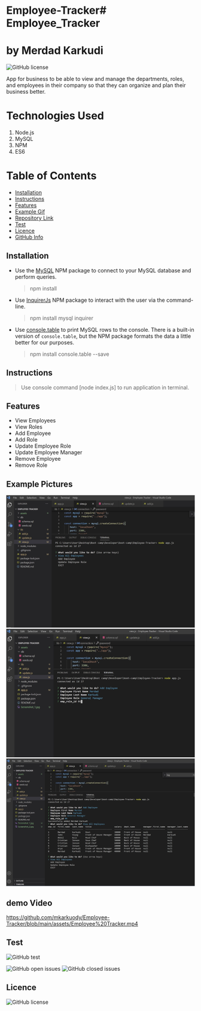 # Employee-Tracker# Employee_Tracker
# by Merdad Karkudi
![GitHub license](https://img.shields.io/badge/mkarkuody-green)

App for business to be able to view and manage the departments, roles, and employees in their company so that they can organize and plan their business better.

# Technologies Used
1. Node.js
2. MySQL
3. NPM
4. ES6

# Table of Contents

- [Installation](#installation)
- [Instructions](#instructions)
- [Features](#features)
- [Example Gif](#example-gif)
- [Repository Link](#Repository)
- [Test](#Test)
- [Licence](#Licence)
- [GitHub Info](#GitHub)

## Installation

- Use the [MySQL](https://www.npmjs.com/package/mysql) NPM package to connect to your MySQL database and perform queries.

  > npm install

- Use [InquirerJs](https://www.npmjs.com/package/inquirer/v/0.2.3) NPM package to interact with the user via the command-line.

  > npm install mysql inquirer

- Use [console.table](https://www.npmjs.com/package/console.table) to print MySQL rows to the console. There is a built-in version of `console.table`, but the NPM package formats the data a little better for our purposes.
  > npm install console.table --save

## Instructions

> Use console command [node index.js] to run application in terminal.

## Features

- View Employees
- View Roles
- Add Employee
- Add Role
- Update Employee Role
- Update Employee Manager
- Remove Employee
- Remove Role

## Example Pictures

<img src="Screenshot_1.jpg">
<img src="Screenshot_2.jpg">
<img src="Screenshot_3.jpg">

## demo Video
https://github.com/mkarkuody/Employee-Tracker/blob/main/assets/Employee%20Tracker.mp4

## Test

![GitHub test](https://img.shields.io/badge/test-100%25-success)

![GitHub open issues](https://img.shields.io/github/issues/mkarkuody/MySQL-Employee-Tracker)
![GitHub closed issues](https://img.shields.io/github/issues-closed/mkarkuody/MySQL-Employee-Tracker)

## Licence

![GitHub license](https://img.shields.io/badge/license-MIT-blue.svg)